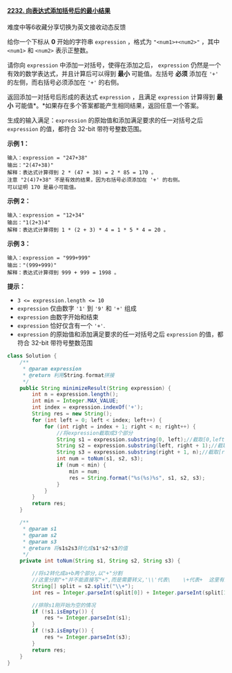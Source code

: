 #### [2232. 向表达式添加括号后的最小结果](https://leetcode-cn.com/problems/minimize-result-by-adding-parentheses-to-expression/)

难度中等6收藏分享切换为英文接收动态反馈

给你一个下标从 **0** 开始的字符串 `expression` ，格式为 `"<num1>+<num2>"` ，其中 `<num1>` 和 `<num2>` 表示正整数。

请你向 `expression` 中添加一对括号，使得在添加之后， `expression` 仍然是一个有效的数学表达式，并且计算后可以得到 **最小** 可能值。左括号 **必须** 添加在 `'+'`
的左侧，而右括号必须添加在 `'+'` 的右侧。

返回添加一对括号后形成的表达式 `expression` ，且满足 `expression` 计算得到 **最小** 可能值*。*如果存在多个答案都能产生相同结果，返回任意一个答案。

生成的输入满足：`expression` 的原始值和添加满足要求的任一对括号之后 `expression` 的值，都符合 32-bit 带符号整数范围。

**示例 1：**

```
输入：expression = "247+38"
输出："2(47+38)"
解释：表达式计算得到 2 * (47 + 38) = 2 * 85 = 170 。
注意 "2(4)7+38" 不是有效的结果，因为右括号必须添加在 '+' 的右侧。
可以证明 170 是最小可能值。
```

**示例 2：**

```
输入：expression = "12+34"
输出："1(2+3)4"
解释：表达式计算得到 1 * (2 + 3) * 4 = 1 * 5 * 4 = 20 。
```

**示例 3：**

```
输入：expression = "999+999"
输出："(999+999)"
解释：表达式计算得到 999 + 999 = 1998 。
```

**提示：**

- `3 <= expression.length <= 10`
- `expression` 仅由数字 `'1'` 到 `'9'` 和 `'+'` 组成
- `expression` 由数字开始和结束
- `expression` 恰好仅含有一个 `'+'`.
- `expression` 的原始值和添加满足要求的任一对括号之后 `expression` 的值，都符合 32-bit 带符号整数范围

```java
class Solution {
    /**
     * @param expression
     * @return 利用String.format拼接
     */
    public String minimizeResult(String expression) {
        int n = expression.length();
        int min = Integer.MAX_VALUE;
        int index = expression.indexOf('+');
        String res = new String();
        for (int left = 0; left < index; left++) {
            for (int right = index + 1; right < n; right++) {
                //将expression截取成3个部分
                String s1 = expression.substring(0, left);//截取[0,left-1]
                String s2 = expression.substring(left, right + 1);//截取[left,right+1-1]
                String s3 = expression.substring(right + 1, n);//截取[right,n-1]
                int num = toNum(s1, s2, s3);
                if (num < min) {
                    min = num;
                    res = String.format("%s(%s)%s", s1, s2, s3);
                }
            }
        }
        return res;
    }

    /**
     * @param s1
     * @param s2
     * @param s3
     * @return 将s1s2s3转化成s1*s2*s3的值
     */
    private int toNum(String s1, String s2, String s3) {

        //将s2转化成a+b两个部分,以"+"分割
        //这里分割"+"并不能直接写"+",而是需要转义,'\\'代表\    \+代表+  这里有两次转义
        String[] split = s2.split("\\+");
        int res = Integer.parseInt(split[0]) + Integer.parseInt(split[1]);

        //排除s1刚开始为空的情况
        if (!s1.isEmpty()) {
            res *= Integer.parseInt(s1);
        }
        if (!s3.isEmpty()) {
            res *= Integer.parseInt(s3);
        }
        return res;
    }
}
```